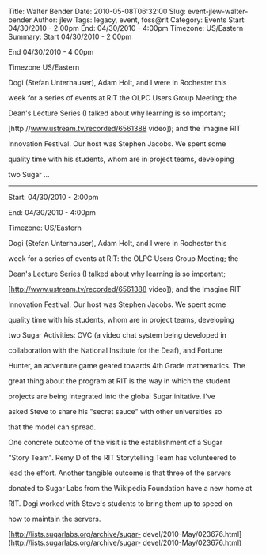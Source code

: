 Title: Walter Bender
Date: 2010-05-08T06:32:00
Slug: event-jlew-walter-bender
Author: jlew
Tags: legacy, event, foss@rit
Category: Events
Start: 04/30/2010 - 2:00pm
End: 04/30/2010 - 4:00pm
Timezone: US/Eastern
Summary: 
	Start  04/30/2010 - 2 00pm

End  04/30/2010 - 4 00pm

Timezone  US/Eastern

Dogi (Stefan Unterhauser), Adam Holt, and I were in Rochester this

week for a series of events at RIT  the OLPC Users Group Meeting; the

Dean's Lecture Series (I talked about why learning is so important;

[http //www.ustream.tv/recorded/6561388 video]); and the Imagine RIT

Innovation Festival. Our host was Stephen Jacobs. We spent some

quality time with his students, whom are in project teams, developing

two Sugar  ... 

---
Start: 04/30/2010 - 2:00pm

End: 04/30/2010 - 4:00pm

Timezone: US/Eastern

Dogi (Stefan Unterhauser), Adam Holt, and I were in Rochester this

week for a series of events at RIT: the OLPC Users Group Meeting; the

Dean's Lecture Series (I talked about why learning is so important;

[http://www.ustream.tv/recorded/6561388 video]); and the Imagine RIT

Innovation Festival. Our host was Stephen Jacobs. We spent some

quality time with his students, whom are in project teams, developing

two Sugar Activities: OVC (a video chat system being developed in

collaboration with the National Institute for the Deaf), and Fortune

Hunter, an adventure game geared towards 4th Grade mathematics. The

great thing about the program at RIT is the way in which the student

projects are being integrated into the global Sugar initative. I've

asked Steve to share his "secret sauce" with other universities so

that the model can spread.

One concrete outcome of the visit is the establishment of a Sugar

"Story Team". Remy D of the RIT Storytelling Team has volunteered to

lead the effort. Another tangible outcome is that three of the servers

donated to Sugar Labs from the Wikipedia Foundation have a new home at

RIT. Dogi worked with Steve's students to bring them up to speed on

how to maintain the servers.

[http://lists.sugarlabs.org/archive/sugar-
devel/2010-May/023676.html](http://lists.sugarlabs.org/archive/sugar-
devel/2010-May/023676.html)

